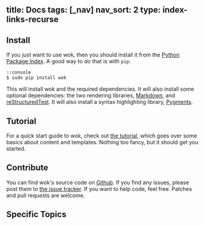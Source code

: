 title: Docs
tags: [_nav]
nav_sort: 2
type: index-links-recurse
---

Install
-------
If you just want to use wok, then you should install it from the 
[Python Package Index][pypi]. A good way to do that is with `pip`:

    ::console
    $ sudo pip install wok

This will install wok and the required dependencies. It will also install some optional dependencies: the two rendering libraries, [Markdown][mkd], and [reStructuredTest][rst]. It will also install a syntax highlighting library, [Pygments][pgmnts].

[pypi]: http://pypi.python.org/pypi
[mkd]: http://daringfireball.net/projects/markdown/
[rst]: http://docutils.sourceforge.net/rst.html
[pgmnts]: http://pygments.org/

Tutorial
--------
For a quick start guide to wok, check out [the tutorial](/tutorial/), which
goes over some basics about content and templates. Nothing too fancy, but it
should get you started.

Contribute
----------
You can find wok's source code on [Github][gh]. If you find any issues,
please post them to [the issue tracker][gh-issues]. If you want to help
code, feel free. Patches and pull requests are welcome.

[gh]: https://github.com/mythmon/wok
[gh-issues]: https://github.com/mythmon/wok/issues

Specific Topics
---------------
<!-- Links to the other doc pages will be put here. -->
